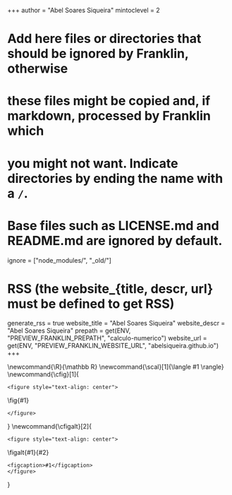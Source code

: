 <!--
Add here global page variables to use throughout your website.
-->
+++
author = "Abel Soares Siqueira"
mintoclevel = 2

# Add here files or directories that should be ignored by Franklin, otherwise
# these files might be copied and, if markdown, processed by Franklin which
# you might not want. Indicate directories by ending the name with a `/`.
# Base files such as LICENSE.md and README.md are ignored by default.
ignore = ["node_modules/", "_old/"]

# RSS (the website_{title, descr, url} must be defined to get RSS)
generate_rss = true
website_title = "Abel Soares Siqueira"
website_descr = "Abel Soares Siqueira"
prepath     = get(ENV, "PREVIEW_FRANKLIN_PREPATH", "calculo-numerico")
website_url = get(ENV, "PREVIEW_FRANKLIN_WEBSITE_URL", "abelsiqueira.github.io")
+++

<!--
Add here global latex commands to use throughout your pages.
-->
\newcommand{\R}{\mathbb R}
\newcommand{\scal}[1]{\langle #1 \rangle}
\newcommand{\cfig}[1]{
  ~~~
  <figure style="text-align: center">
  ~~~
  \fig{#1}
  ~~~
  </figure>
  ~~~
}
\newcommand{\cfigalt}[2]{
  ~~~
  <figure style="text-align: center">
  ~~~
  \figalt{#1}{#2}
  ~~~
  <figcaption>#1</figcaption>
  </figure>
  ~~~
}
